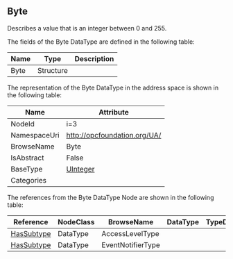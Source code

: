 <!-- datatype -->
## Byte
Describes a value that is an integer between 0 and 255.  
<!-- end of description -->
The fields of the Byte DataType are defined in the following table:  

|Name|Type|Description|
|---|---|---|
|Byte|Structure||

The representation of the Byte DataType in the address space is shown in the following table:  

|Name|Attribute|
|---|---|
|NodeId|i=3|
|NamespaceUri|http://opcfoundation.org/UA/|
|BrowseName|Byte|
|IsAbstract|False|
|BaseType|[UInteger](../../DataTypes/UInteger/readme.md)|
|Categories||

The references from the Byte DataType Node are shown in the following table:  

|Reference|NodeClass|BrowseName|DataType|TypeDefinition|ModellingRule|
|---|---|---|---|---|---|
|[HasSubtype](../../ReferenceTypes/HasSubtype/readme.md)|DataType|AccessLevelType||||
|[HasSubtype](../../ReferenceTypes/HasSubtype/readme.md)|DataType|EventNotifierType||||

